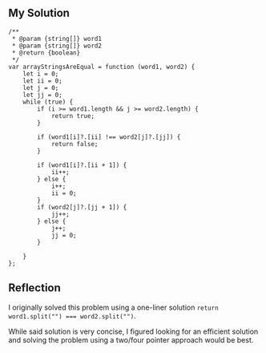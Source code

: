 ## My Solution

```
/**
 * @param {string[]} word1
 * @param {string[]} word2
 * @return {boolean}
 */
var arrayStringsAreEqual = function (word1, word2) {
    let i = 0;
    let ii = 0;
    let j = 0;
    let jj = 0;
    while (true) {
        if (i >= word1.length && j >= word2.length) {
            return true;
        }

        if (word1[i]?.[ii] !== word2[j]?.[jj]) {
            return false;
        }

        if (word1[i]?.[ii + 1]) {
            ii++;
        } else {
            i++;
            ii = 0;
        }
        if (word2[j]?.[jj + 1]) {
            jj++;
        } else {
            j++;
            jj = 0;
        }

    }
};
```

## Reflection

I originally solved this problem using a one-liner solution `return word1.split("") === word2.split("")`.

While said solution is very concise, I figured looking for an efficient solution and solving the problem using a two/four pointer approach would be best.
